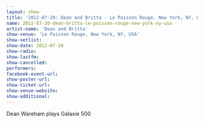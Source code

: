 ```yaml
---
layout: show
title: '2012-07-20: Dean and Britta - Le Poisson Rouge, New York, NY, USA'
name: 2012-07-20-dean-britta-le-poisson-rouge-new-york-ny-usa
artist-name: 'Dean and Britta'
show-venue: 'Le Poisson Rouge, New York, NY, USA'
show-setlist: 
show-date: 2012-07-20
show-radio: 
show-lastfm: 
show-cancelled: 
performers: 
facebook-event-url: 
show-poster-url: 
show-ticket-url: 
show-venue-website: 
show-additional: 
---
```


Dean Wareham plays Galaxie 500
